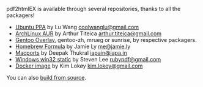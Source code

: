 pdf2htmlEX is available through several repositories, thanks to all the packagers!

 * [Ubuntu PPA](https://launchpad.net/~coolwanglu/+archive/pdf2htmlex) by Lu Wang <coolwanglu@gmail.com>
 * [ArchLinux AUR](https://aur.archlinux.org/packages.php?ID=62426) by Arthur Titeica <arthur.titeica@gmail.com>
 * [Gentoo Overlay](http://gpo.zugaina.org/app-text/pdf2htmlex), gentoo-zh, mrueg or sunrise, by respective packagers.  
 * [Homebrew Formula](https://github.com/mxcl/homebrew/blob/master/Library/Formula/pdf2htmlex.rb) by Jamie Ly <me@jamie.ly>
 * [Macports](https://trac.macports.org/browser/trunk/dports/textproc/pdf2htmlex/Portfile) by Deepak Thukral <iapain@iapa.in>
 * [Windows win32 static](http://soft.rubypdf.com/software/pdf2htmlex-windows-verion) by Steven Lee <rubypdf@gmail.com>
 * [Docker image](https://registry.hub.docker.com/u/klokoy/pdf2htmlex/) by Kim Lokøy <kim.lokoy@gmail.com>

You can also [build from source](https://github.com/coolwanglu/pdf2htmlEX/wiki/Building).